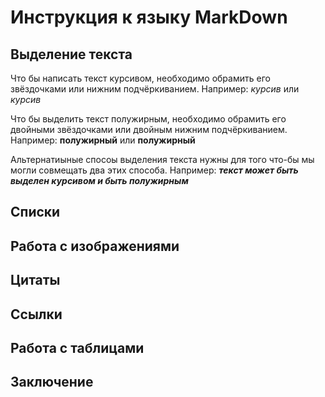 # Инструкция к языку MarkDown

## Выделение текста 

Что бы написать текст курсивом, необходимо обрамить его звёздочками или нижним подчёркиванием. Например: *курсив* или _курсив_

Что бы выделить текст полужирным, необходимо обрамить его двойными звёздочками или двойным нижним подчёркиванием. Например: **полужирный** или __полужирный__

Альтернатиыные спосоы выделения текста нужны для того что-бы мы могли совмещать два этих способа. Например: **_текст может быть выделен курсивом и быть полужирным_**

## Списки 

## Работа с изображениями 

## Цитаты 

## Ссылки 

## Работа с таблицами 

## Заключение 
